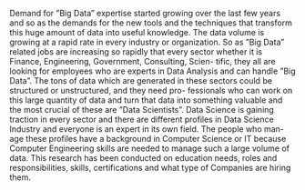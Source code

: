 Demand for ”Big Data” expertise started growing over the last few years and so as the demands for the new tools and the techniques that transform this huge amount of data into useful knowledge. The data volume is growing at a rapid rate in every industry or organization. So as ”Big Data” related jobs are increasing so rapidly that every sector whether it is Finance, Engineering, Government, Consulting, Scien- tific, they all are looking for employees who are experts in Data Analysis and can handle ”Big Data”. The tons of data which are generated in these sectors could be structured or unstructured, and they need pro- fessionals who can work on this large quantity of data and turn that data into something valuable and the most crucial of these are ”Data Scientists”. Data Science is gaining traction in every sector and there are different profiles in Data Science Industry and everyone is an expert in its own field. The people who man- age these profiles have a background in Computer Science or IT because Computer Engineering skills are needed to manage such a large volume of data. This research has been conducted on education needs, roles and responsibilities, skills, certifications and what type of Companies are hiring them.

